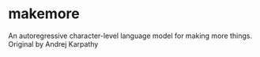 # makemore
An autoregressive character-level language model for making more things. Original by Andrej Karpathy
